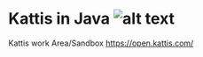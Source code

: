 # Kattis in Java ![alt text](https://github.com/robalascott/Kattis/site-logo.png)
Kattis work Area/Sandbox
https://open.kattis.com/